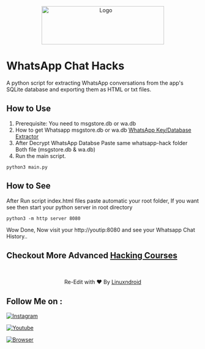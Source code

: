 
<p align="center">
  <a href="#">
    <img src="https://blogger.googleusercontent.com/img/b/R29vZ2xl/AVvXsEhOe-tzXfWFtQ6pew7MCq8rPtn6aY-HfBfGBTcnupqllQJ6kf1aWqszKyqgZ9yHntK-wBkAw1AedZFzzLUipNmMEBBixkhpeeTeJVBpBld7LW2YA4ZjnzSUuCx9Ou_16jVmjLZRTCJer-nUTIZcwqRNc7TEZZCX35vGJ8_zpH01QhYI6okNQcL7B-7idQ/s320/20230509_103108.png" alt="Logo" width="320" height="100">
  </a>

# WhatsApp Chat Hacks

A python script for extracting WhatsApp conversations from the app's SQLite database and exporting them as HTML or txt files.

## How to Use

1. Prerequisite: You need to msgstore.db or wa.db 
2. How to get Whatsapp msgstore.db or wa.db [WhatsApp Key/Database Extractor](https://github.com/YuvrajRaghuvanshiS/WhatsApp-Key-Database-Extractor)
3. After Decrypt WhatsApp Databse Paste same whatsapp-hack folder Both file (msgstore.db & wa.db)
4. Run the main script.

```shell
python3 main.py
```

## How to See
  
After Run script index.html files paste automatic your root folder, If you want see then start your python server in root directory
  
```shell
python3 -m http server 8080
```
  
Wow Done, Now visit your http://youtip:8080 and see your Whatsapp Chat History..
  
## Checkout More Advanced [Hacking Courses](https://shop-linuxndroid.in/)
  

<br>
<p align="center">Re-Edit with ❤️ By <a href="https://shop-linuxndroid.in">Linuxndroid</a></p>


## Follow Me on :

[![Instagram](https://img.shields.io/badge/IG-linuxndroid-yellowgreen?style=for-the-badge&logo=instagram)](https://www.instagram.com/linuxndroid)

[![Youtube](https://img.shields.io/badge/Youtube-linuxndroid-redgreen?style=for-the-badge&logo=youtube)](https://www.youtube.com/channel/UC2O1Hfg-dDCbUcau5QWGcgg)

[![Browser](https://img.shields.io/badge/Website-linuxndroid-yellowred?style=for-the-badge&logo=browser)](https://shop-linuxndroid.in)
